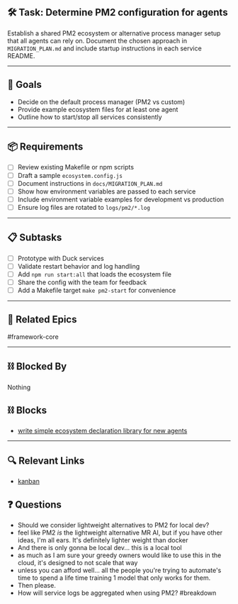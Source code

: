 ## 🛠️ Task: Determine PM2 configuration for agents

Establish a shared PM2 ecosystem or alternative process manager setup that all
agents can rely on. Document the chosen approach in `MIGRATION_PLAN.md` and
include startup instructions in each service README.

---

## 🎯 Goals

- Decide on the default process manager (PM2 vs custom)
- Provide example ecosystem files for at least one agent
- Outline how to start/stop all services consistently

---

## 📦 Requirements

- [ ] Review existing Makefile or npm scripts
- [ ] Draft a sample `ecosystem.config.js`
- [ ] Document instructions in `docs/MIGRATION_PLAN.md`
- [ ] Show how environment variables are passed to each service
- [ ] Include environment variable examples for development vs production
- [ ] Ensure log files are rotated to `logs/pm2/*.log`

---

## 📋 Subtasks

- [ ] Prototype with Duck services
- [ ] Validate restart behavior and log handling
- [ ] Add `npm run start:all` that loads the ecosystem file
- [ ] Share the config with the team for feedback
- [ ] Add a Makefile target `make pm2-start` for convenience

---

## 🔗 Related Epics

#framework-core

---

## ⛓️ Blocked By

Nothing

## ⛓️ Blocks

- [write simple ecosystem declaration library for new agents](write%20simple%20ecosystem%20declaration%20library%20for%20new%20agents.md)

---

## 🔍 Relevant Links

- [kanban](../boards/kanban.md)

## ❓ Questions

- Should we consider lightweight alternatives to PM2 for local dev?
- feel like PM2 *is* the lightweight alternative MR AI, but if you have other ideas, I'm all ears. It's definitely lighter weight than docker
- And there is only gonna be local dev... this is a local tool
- as much as I am sure your greedy owners would like to use this in the cloud, it's designed to not scale that way
- unless you can afford well... all the people you're trying to automate's time to spend a life time training 1 model that only works for them.
- Then please.
- How will service logs be aggregated when using PM2?
#breakdown
